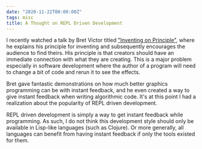```yaml
---
date: "2020-11-22T00:00:00Z"
tags: misc
title: A Thought on REPL Driven Development
---
```


I recently watched a talk by Bret Victor titled ["Inventing on
Principle"](https://vimeo.com/36579366), where he explains his principle
for inventing and subsequently encourages the audience to find theirs.
His principle is that creators should have an immediate connection with
what they are creating.  This is a major problem especially in software
development where the author of a program will need to change a bit of
code and rerun it to see the effects.

Bret gave fantastic demonstrations on how much better graphics programming
can be with instant feedback, and he even created a way to give instant
feedback when writing algorithmic code. It's at this point I had a
realization about the popularity of REPL driven development.

REPL driven development is simply a way to get instant feedback while
programming. As such, I do not think this development style should only
be available in Lisp-like languages (such as Clojure). Or more generally,
all languages can benefit from having instant feedback if only the tools
existed for them.
